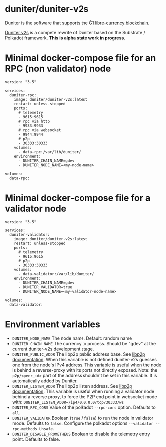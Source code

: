 # duniter/duniter-v2s

Duniter is the software that supports the [Ğ1 libre-currency blockchain](https://duniter.org/).

[Duniter v2s](https://git.duniter.org/nodes/rust/duniter-v2s) is a compete rewrite of Duniter based on the Substrate / Polkadot framework. **This is alpha state work in progress.**

# Minimal docker-compose file for an RPC (non validator) node

```
version: "3.5"

services:
  duniter-rpc:
    image: duniter/duniter-v2s:latest
    restart: unless-stopped
    ports:
      # telemetry
      - 9615:9615
      # rpc via http
      - 9933:9933
      # rpc via websocket
      - 9944:9944
      # p2p
      - 30333:30333
    volumes:
      - data-rpc:/var/lib/duniter/
    environment:
      - DUNITER_CHAIN_NAME=gdev
      - DUNITER_NODE_NAME=<my-node-name>

volumes:
  data-rpc:
```

# Minimal docker-compose file for a validator node

```
version: "3.5"

services:
  duniter-validator:
    image: duniter/duniter-v2s:latest
    restart: unless-stopped
    ports:
      # telemetry
      - 9615:9615
      # p2p
      - 30333:30333
    volumes:
      - data-validator:/var/lib/duniter/
    environment:
      - DUNITER_CHAIN_NAME=gdev
      - DUNITER_VALIDATOR=true
      - DUNITER_NODE_NAME=<my-validator-node-name>

volumes:
  data-validator:
```

# Environment variables

* `DUNITER_NODE_NAME`
  The node name. Default: random name
* `DUNITER_CHAIN_NAME`
  The currency to process. Should be "gdev" at the current duniter-v2s development stage.
* `DUNITER_PUBLIC_ADDR`
  The libp2p public address base. See [libp2p documentation](https://docs.libp2p.io/concepts/fundamentals/addressing/). When this variable is not defined duniter-v2s guesses one from the node's IPv4 address.
  This variable is useful when the node is behind a reverse-proxy with its ports not directly exposed.
  Note: the `p2p/<peer_id>` part of the address shouldn't be set in this variable. It is automatically added by Duniter.
* `DUNITER_LISTEN_ADDR`
  The libp2p listen address. See [libp2p documentation](https://docs.libp2p.io/concepts/fundamentals/addressing/). This variable is useful when running a validator node behind a reverse proxy, to force the P2P end point in websocket mode with:
  `DUNITER_LISTEN_ADDR=/ip4/0.0.0.0/tcp/30333/ws`
* `DUNITER_RPC_CORS`
  Value of the polkadot `--rpc-cors` option. Defaults to `all`.
* `DUNITER_VALIDATOR`
  Boolean (`true` / `false`) to run the node in validator mode. Defaults to `false`.
  Configure the polkadot options `--validator --rpc-methods Unsafe`.
* `DUNITER_DISABLE_PROMETHEUS`
  Boolean to disable the telemetry entry point. Defaults to false.
